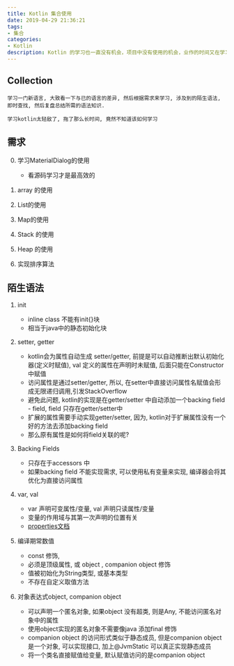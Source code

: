 ```yaml
---
title: Kotlin 集合使用
date: 2019-04-29 21:36:21
tags: 
- 集合
categories: 
- Kotlin
description: Kotlin 的学习也一直没有机会，项目中没有使用的机会，业作的时间又在学习linux, Android 系统。时间像海綿里的水？ 为何我的海绵总是干的呢？
---
```


## Collection 

    学习一门新语言, 大致看一下与已的语言的差异, 然后根据需求来学习, 涉及到的陌生语法, 即时查找, 然后复盘总结所需的语法知识.

    学习kotlin太轻敌了, 拖了那么长时间, 竟然不知道该如何学习

## 需求
0. 学习MaterialDialog的使用
    - 看源码学习才是最高效的

1. array 的使用

2. List的使用

3. Map的使用

4. Stack 的使用

5. Heap 的使用

6. 实现排序算法

## 陌生语法
1. init
    - inline class 不能有init{}块
    - 相当于java中的静态初始化块

2. setter, getter
    - kotlin会为属性自动生成 setter/getter, 前提是可以自动推断出默认初始化器(定义时赋值), val 定义的属性在声明时未赋值, 后面只能在Constructor中赋值
    - 访问属性是通过setter/getter, 所以, 在setter中直接访问属性名赋值会形成无限递归调用,引发StackOverflow
    - 避免此问题, kotlin的实现是在getter/setter 中自动添加一个backing field - field, field 只存在getter/setter中
    - 扩展的属性需要手动实现getter/setter, 因为, kotlin对于扩展属性没有一个好的方法去添加backing field
    - 那么原有属性是如何将field关联的呢?

3. Backing Fields
    - 只存在于accessors 中
    - 如果backing field 不能实现需求, 可以使用私有变量来实现, 编译器会将其优化为直接访问属性

4. var, val
    - var 声明可变属性/变量, val 声明只读属性/变量
    - 变量的作用域与其第一次声明的位置有关
    - [properties文档](http://www.liying-cn.net/kotlin/docs/reference/properties.html)

5. 编译期常数值
    - const 修饰, 
    - 必须是顶级属性, 或 object , companion object 修饰
    - 值被初始化为String类型, 或基本类型
    - 不存在自定义取值方法 

6. 对象表达式object, companion object
    - 可以声明一个匿名对象, 如果object 没有超类, 则是Any, 不能访问匿名对象中的属性
    - 使用object实现的匿名对象不需要像java 添加final 修饰
    - companion object 的访问形式类似于静态成员, 但是companion object是一个对象, 可以实现接口, 加上@JvmStatic 可以真正实现静态成员
    - 将一个类名直接赋值给变量, 默认赋值访问的是companion object
